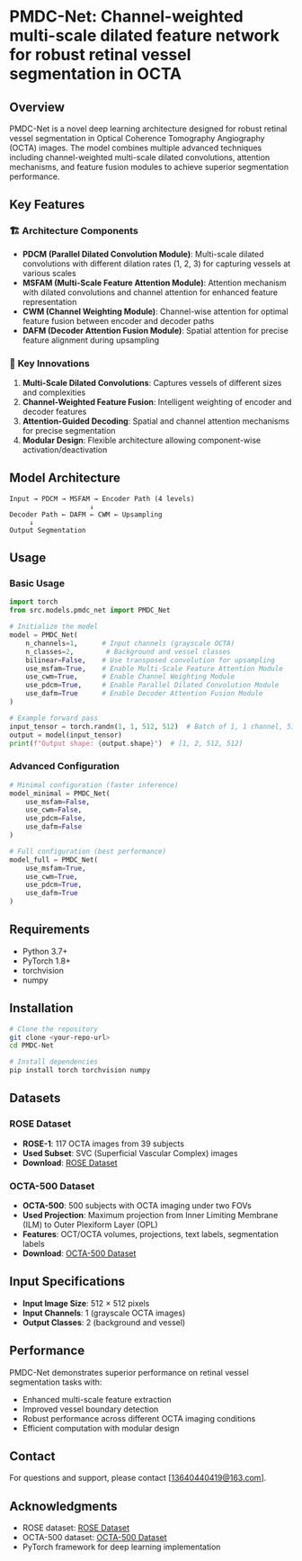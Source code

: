 # PMDC-Net: Channel-weighted multi-scale dilated feature network for robust retinal vessel segmentation in OCTA

## Overview

PMDC-Net is a novel deep learning architecture designed for robust retinal vessel segmentation in Optical Coherence Tomography Angiography (OCTA) images. The model combines multiple advanced techniques including channel-weighted multi-scale dilated convolutions, attention mechanisms, and feature fusion modules to achieve superior segmentation performance.

## Key Features

### 🏗️ **Architecture Components**

- **PDCM (Parallel Dilated Convolution Module)**: Multi-scale dilated convolutions with different dilation rates (1, 2, 3) for capturing vessels at various scales
- **MSFAM (Multi-Scale Feature Attention Module)**: Attention mechanism with dilated convolutions and channel attention for enhanced feature representation
- **CWM (Channel Weighting Module)**: Channel-wise attention for optimal feature fusion between encoder and decoder paths
- **DAFM (Decoder Attention Fusion Module)**: Spatial attention for precise feature alignment during upsampling

### 🎯 **Key Innovations**

1. **Multi-Scale Dilated Convolutions**: Captures vessels of different sizes and complexities
2. **Channel-Weighted Feature Fusion**: Intelligent weighting of encoder and decoder features
3. **Attention-Guided Decoding**: Spatial and channel attention mechanisms for precise segmentation
4. **Modular Design**: Flexible architecture allowing component-wise activation/deactivation

## Model Architecture

```
Input → PDCM → MSFAM → Encoder Path (4 levels)
                    ↓
Decoder Path ← DAFM ← CWM ← Upsampling
     ↓
Output Segmentation
```

## Usage

### Basic Usage

```python
import torch
from src.models.pmdc_net import PMDC_Net

# Initialize the model
model = PMDC_Net(
    n_channels=1,      # Input channels (grayscale OCTA)
    n_classes=2,        # Background and vessel classes
    bilinear=False,    # Use transposed convolution for upsampling
    use_msfam=True,    # Enable Multi-Scale Feature Attention Module
    use_cwm=True,      # Enable Channel Weighting Module
    use_pdcm=True,     # Enable Parallel Dilated Convolution Module
    use_dafm=True      # Enable Decoder Attention Fusion Module
)

# Example forward pass
input_tensor = torch.randn(1, 1, 512, 512)  # Batch of 1, 1 channel, 512x512 images
output = model(input_tensor)
print(f"Output shape: {output.shape}")  # [1, 2, 512, 512]
```

### Advanced Configuration

```python
# Minimal configuration (faster inference)
model_minimal = PMDC_Net(
    use_msfam=False,
    use_cwm=False,
    use_pdcm=False,
    use_dafm=False
)

# Full configuration (best performance)
model_full = PMDC_Net(
    use_msfam=True,
    use_cwm=True,
    use_pdcm=True,
    use_dafm=True
)
```

## Requirements

- Python 3.7+
- PyTorch 1.8+
- torchvision
- numpy

## Installation

```bash
# Clone the repository
git clone <your-repo-url>
cd PMDC-Net

# Install dependencies
pip install torch torchvision numpy
```

## Datasets

### ROSE Dataset
- **ROSE-1**: 117 OCTA images from 39 subjects
- **Used Subset**: SVC (Superficial Vascular Complex) images
- **Download**: [ROSE Dataset](https://imed.nimte.ac.cn/dataofrose.html)

### OCTA-500 Dataset
- **OCTA-500**: 500 subjects with OCTA imaging under two FOVs
- **Used Projection**: Maximum projection from Inner Limiting Membrane (ILM) to Outer Plexiform Layer (OPL)
- **Features**: OCT/OCTA volumes, projections, text labels, segmentation labels
- **Download**: [OCTA-500 Dataset](https://ieee-dataport.org/open-access/octa-500)

## Input Specifications

- **Input Image Size**: 512 × 512 pixels
- **Input Channels**: 1 (grayscale OCTA images)
- **Output Classes**: 2 (background and vessel)

## Performance

PMDC-Net demonstrates superior performance on retinal vessel segmentation tasks with:
- Enhanced multi-scale feature extraction
- Improved vessel boundary detection
- Robust performance across different OCTA imaging conditions
- Efficient computation with modular design

## Contact

For questions and support, please contact [13640440419@163.com].

## Acknowledgments
- ROSE dataset: [ROSE Dataset](https://imed.nimte.ac.cn/dataofrose.html)
- OCTA-500 dataset: [OCTA-500 Dataset](https://ieee-dataport.org/open-access/octa-500)
- PyTorch framework for deep learning implementation
